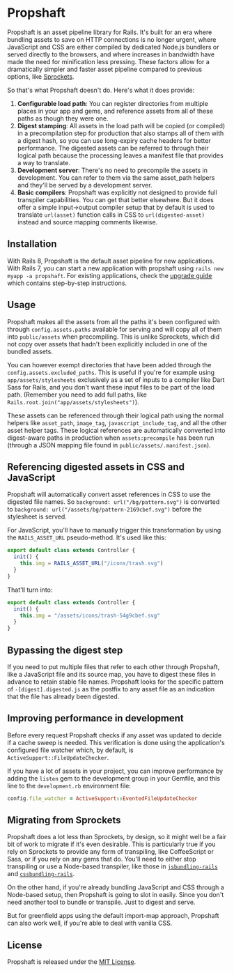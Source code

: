 # Propshaft

Propshaft is an asset pipeline library for Rails. It's built for an era where bundling assets to save on HTTP connections is no longer urgent, where JavaScript and CSS are either compiled by dedicated Node.js bundlers or served directly to the browsers, and where increases in bandwidth have made the need for minification less pressing. These factors allow for a dramatically simpler and faster asset pipeline compared to previous options, like [Sprockets](https://github.com/rails/sprockets-rails).

So that's what Propshaft doesn't do. Here's what it does provide:

1. **Configurable load path**: You can register directories from multiple places in your app and gems, and reference assets from all of these paths as though they were one.
1. **Digest stamping**: All assets in the load path will be copied (or compiled) in a precompilation step for production that also stamps all of them with a digest hash, so you can use long-expiry cache headers for better performance. The digested assets can be referred to through their logical path because the processing leaves a manifest file that provides a way to translate.
1. **Development server**: There's no need to precompile the assets in development. You can refer to them via the same asset_path helpers and they'll be served by a development server.
1. **Basic compilers**: Propshaft was explicitly not designed to provide full transpiler capabilities. You can get that better elsewhere. But it does offer a simple input->output compiler setup that by default is used to translate `url(asset)` function calls in CSS to `url(digested-asset)` instead and source mapping comments likewise.


## Installation

With Rails 8, Propshaft is the default asset pipeline for new applications. With Rails 7, you can start a new application with propshaft using `rails new myapp -a propshaft`. For existing applications, check the [upgrade guide](https://github.com/rails/propshaft/blob/main/UPGRADING.md) which contains step-by-step instructions.

## Usage

Propshaft makes all the assets from all the paths it's been configured with through `config.assets.paths` available for serving and will copy all of them into `public/assets` when precompiling. This is unlike Sprockets, which did not copy over assets that hadn't been explicitly included in one of the bundled assets. 

You can however exempt directories that have been added through the `config.assets.excluded_paths`. This is useful if you're for example using `app/assets/stylesheets` exclusively as a set of inputs to a compiler like Dart Sass for Rails, and you don't want these input files to be part of the load path. (Remember you need to add full paths, like `Rails.root.join("app/assets/stylesheets")`).

These assets can be referenced through their logical path using the normal helpers like `asset_path`, `image_tag`, `javascript_include_tag`, and all the other asset helper tags. These logical references are automatically converted into digest-aware paths in production when `assets:precompile` has been run (through a JSON mapping file found in `public/assets/.manifest.json`).

## Referencing digested assets in CSS and JavaScript

Propshaft will automatically convert asset references in CSS to use the digested file names. So `background: url("/bg/pattern.svg")` is converted to `background: url("/assets/bg/pattern-2169cbef.svg")` before the stylesheet is served.

For JavaScript, you'll have to manually trigger this transformation by using the `RAILS_ASSET_URL` pseudo-method. It's used like this:

```javascript
export default class extends Controller {
  init() {
    this.img = RAILS_ASSET_URL("/icons/trash.svg")
  }
}
```

That'll turn into:

```javascript
export default class extends Controller {
  init() {
    this.img = "/assets/icons/trash-54g9cbef.svg"
  }
}
```

## Bypassing the digest step

If you need to put multiple files that refer to each other through Propshaft, like a JavaScript file and its source map, you have to digest these files in advance to retain stable file names. Propshaft looks for the specific pattern of `-[digest].digested.js` as the postfix to any asset file as an indication that the file has already been digested.

## Improving performance in development

Before every request Propshaft checks if any asset was updated to decide if a cache sweep is needed. This verification is done using the application's configured file watcher which, by default, is `ActiveSupport::FileUpdateChecker`. 

If you have a lot of assets in your project, you can improve performance by adding the `listen` gem to the development group in your Gemfile, and this line to the `development.rb` environment file:

```ruby
config.file_watcher = ActiveSupport::EventedFileUpdateChecker
```


## Migrating from Sprockets

Propshaft does a lot less than Sprockets, by design, so it might well be a fair bit of work to migrate if it's even desirable. This is particularly true if you rely on Sprockets to provide any form of transpiling, like CoffeeScript or Sass, or if you rely on any gems that do. You'll need to either stop transpiling or use a Node-based transpiler, like those in [`jsbundling-rails`](https://github.com/rails/jsbundling-rails) and [`cssbundling-rails`](https://github.com/rails/cssbundling-rails).

On the other hand, if you're already bundling JavaScript and CSS through a Node-based setup, then Propshaft is going to slot in easily. Since you don't need another tool to bundle or transpile. Just to digest and serve.

But for greenfield apps using the default import-map approach, Propshaft can also work well, if you're able to deal with vanilla CSS.


## License

Propshaft is released under the [MIT License](https://opensource.org/licenses/MIT).
